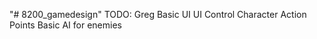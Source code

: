 "# 8200_gamedesign" 
TODO:
Greg
  Basic UI
    UI Control
  Character Action Points
  Basic AI for enemies
